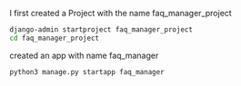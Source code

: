 I first created a Project with the name faq_manager_project
``` bash
django-admin startproject faq_manager_project
cd faq_manager_project
```
created an app with name faq_manager
``` bash
python3 manage.py startapp faq_manager
```
